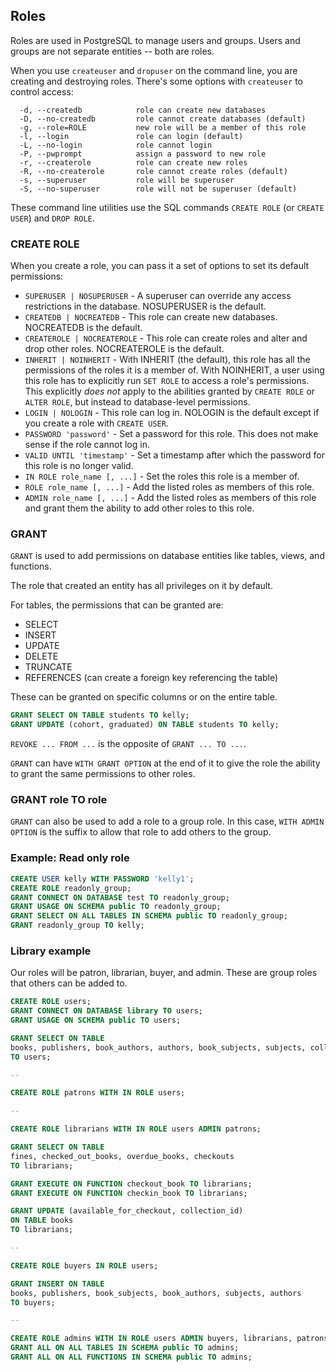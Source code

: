 ## Roles

Roles are used in PostgreSQL to manage users and groups. Users and groups are not separate entities -- both are roles.

When you use `createuser` and `dropuser` on the command line, you are creating and destroying roles. There's some options with `createuser` to control access:

```
  -d, --createdb            role can create new databases
  -D, --no-createdb         role cannot create databases (default)
  -g, --role=ROLE           new role will be a member of this role
  -l, --login               role can login (default)
  -L, --no-login            role cannot login
  -P, --pwprompt            assign a password to new role
  -r, --createrole          role can create new roles
  -R, --no-createrole       role cannot create roles (default)
  -s, --superuser           role will be superuser
  -S, --no-superuser        role will not be superuser (default)
```

These command line utilities use the SQL commands `CREATE ROLE` (or `CREATE USER`) and `DROP ROLE`.

### CREATE ROLE

When you create a role, you can pass it a set of options to set its default permissions:

* `SUPERUSER | NOSUPERUSER` - A superuser can override any access restrictions in the database. NOSUPERUSER is the default.
* `CREATEDB | NOCREATEDB` - This role can create new databases. NOCREATEDB is the default.
* `CREATEROLE | NOCREATEROLE` - This role can create roles and alter and drop other roles. NOCREATEROLE is the default.
* `INHERIT | NOINHERIT` - With INHERIT (the default), this role has all the permissions of the roles it is a member of. With NOINHERIT, a user using this role has to explicitly run `SET ROLE` to access a role's permissions. This explicitly _does not_ apply to the abilities granted by `CREATE ROLE` or `ALTER ROLE`, but instead to database-level permissions.
* `LOGIN | NOLOGIN` - This role can log in. NOLOGIN is the default except if you create a role with `CREATE USER`.
* `PASSWORD 'password'` - Set a password for this role. This does not make sense if the role cannot log in.
* `VALID UNTIL 'timestamp'` - Set a timestamp after which the password for this role is no longer valid.
* `IN ROLE role_name [, ...]` - Set the roles this role is a member of.
* `ROLE role_name [, ...]` - Add the listed roles as members of this role.
* `ADMIN role_name [, ...]` - Add the listed roles as members of this role and grant them the ability to add other roles to this role.

### GRANT

`GRANT` is used to add permissions on database entities like tables, views, and functions.

The role that created an entity has all privileges on it by default.

For tables, the permissions that can be granted are:

* SELECT
* INSERT
* UPDATE
* DELETE
* TRUNCATE
* REFERENCES (can create a foreign key referencing the table)

These can be granted on specific columns or on the entire table.

```sql
GRANT SELECT ON TABLE students TO kelly;
GRANT UPDATE (cohort, graduated) ON TABLE students TO kelly;
```

`REVOKE ... FROM ...` is the opposite of `GRANT ... TO ...`.

`GRANT` can have `WITH GRANT OPTION` at the end of it to give the role the ability to grant the same permissions to other roles.

### GRANT role TO role

`GRANT` can also be used to add a role to a group role. In this case, `WITH ADMIN OPTION` is the suffix to allow that role to add others to the group.

### Example: Read only role

```sql
CREATE USER kelly WITH PASSWORD 'kelly1';
CREATE ROLE readonly_group;
GRANT CONNECT ON DATABASE test TO readonly_group;
GRANT USAGE ON SCHEMA public TO readonly_group;
GRANT SELECT ON ALL TABLES IN SCHEMA public TO readonly_group;
GRANT readonly_group TO kelly;
```

### Library example

Our roles will be patron, librarian, buyer, and admin. These are group roles that others can be added to.

```sql
CREATE ROLE users;
GRANT CONNECT ON DATABASE library TO users;
GRANT USAGE ON SCHEMA public TO users;

GRANT SELECT ON TABLE 
books, publishers, book_authors, authors, book_subjects, subjects, collections
TO users;

--

CREATE ROLE patrons WITH IN ROLE users;

--

CREATE ROLE librarians WITH IN ROLE users ADMIN patrons;

GRANT SELECT ON TABLE
fines, checked_out_books, overdue_books, checkouts
TO librarians;

GRANT EXECUTE ON FUNCTION checkout_book TO librarians;
GRANT EXECUTE ON FUNCTION checkin_book TO librarians;

GRANT UPDATE (available_for_checkout, collection_id) 
ON TABLE books
TO librarians;

--

CREATE ROLE buyers IN ROLE users;

GRANT INSERT ON TABLE 
books, publishers, book_subjects, book_authors, subjects, authors
TO buyers;

--

CREATE ROLE admins WITH IN ROLE users ADMIN buyers, librarians, patrons;
GRANT ALL ON ALL TABLES IN SCHEMA public TO admins;
GRANT ALL ON ALL FUNCTIONS IN SCHEMA public TO admins;
```